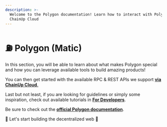```yaml
---
description: >-
  Welcome to the Polygon documentation! Learn how to interact with Polygon using
  ChainUp Cloud
---
```


# ⛽ Polygon (Matic)

In this section, you will be able to learn about what makes Polygon special and how you can leverage available tools to build amazing products!

You can then get started with the available RPC & REST APIs we support  [ **via ChainUp Cloud**.](https://cloud.chainup.com)

Last but not least, if you are looking for guidelines or simply some inspiration, check out available tutorials in [**For Developers**](../../introduction/for-developers/use-blockchain-api.md).

Be sure to check out the [**official Polygon documentation**](https://docs.polygon.technology/).

🚀 Let's start building the decentralized web 🚀
